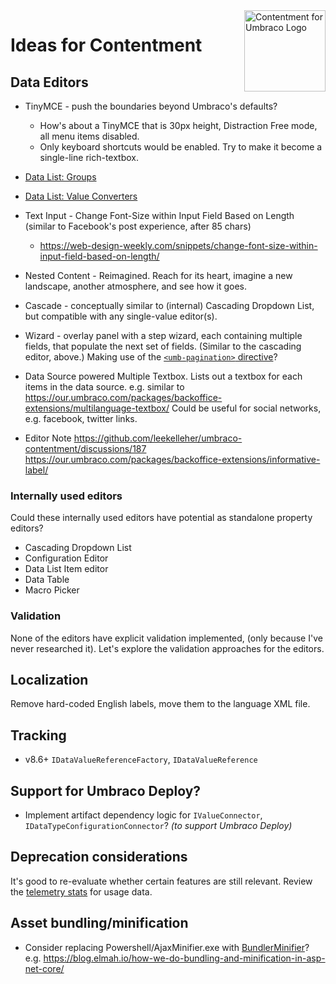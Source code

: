 <img src="../docs/assets/img/logo.png" alt="Contentment for Umbraco Logo" title="A state of Umbraco happiness." height="130" align="right">

# Ideas for Contentment


## Data Editors

- TinyMCE - push the boundaries beyond Umbraco's defaults?
  - How's about a TinyMCE that is 30px height, Distraction Free mode, all menu items disabled.
  - Only keyboard shortcuts would be enabled. Try to make it become a single-line rich-textbox.

- [Data List: Groups](https://github.com/leekelleher/umbraco-contentment/discussions/90)

- [Data List: Value Converters](https://github.com/leekelleher/umbraco-contentment/discussions/89)

- Text Input - Change Font-Size within Input Field Based on Length (similar to Facebook's post experience, after 85 chars)
  - https://web-design-weekly.com/snippets/change-font-size-within-input-field-based-on-length/

- Nested Content - Reimagined. Reach for its heart, imagine a new landscape, another atmosphere, and see how it goes.

- Cascade - conceptually similar to (internal) Cascading Dropdown List, but compatible with any single-value editor(s).

- Wizard - overlay panel with a step wizard, each containing multiple fields, that populate the next set of fields. (Similar to the cascading editor, above.)
  Making use of the [`<umb-pagination>` directive](https://github.com/umbraco/Umbraco-CMS/search?q=general_previous)?

- Data Source powered Multiple Textbox. Lists out a textbox for each items in the data source.
  e.g. similar to https://our.umbraco.com/packages/backoffice-extensions/multilanguage-textbox/
  Could be useful for social networks, e.g. facebook, twitter links.

- Editor Note
  https://github.com/leekelleher/umbraco-contentment/discussions/187
  https://our.umbraco.com/packages/backoffice-extensions/informative-label/


### Internally used editors

Could these internally used editors have potential as standalone property editors?

- Cascading Dropdown List
- Configuration Editor
- Data List Item editor
- Data Table
- Macro Picker


### Validation

None of the editors have explicit validation implemented, (only because I've never researched it). Let's explore the validation approaches for the editors.


## Localization

Remove hard-coded English labels, move them to the language XML file.


## Tracking

- v8.6+ `IDataValueReferenceFactory`, `IDataValueReference`


## Support for Umbraco Deploy?

- Implement artifact dependency logic for `IValueConnector`, `IDataTypeConfigurationConnector`? _(to support Umbraco Deploy)_


## Deprecation considerations

It's good to re-evaluate whether certain features are still relevant. Review the [telemetry stats](https://leekelleher.com/umbraco/contentment/telemetry/) for usage data.


## Asset bundling/minification

- Consider replacing Powershell/AjaxMinifier.exe with [BundlerMinifier](https://github.com/madskristensen/BundlerMinifier)?
  e.g. https://blog.elmah.io/how-we-do-bundling-and-minification-in-asp-net-core/

